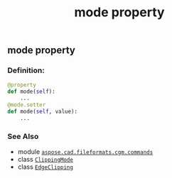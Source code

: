 ﻿---
title: mode property
second_title: Aspose.CAD for Python via .NET API References
description: 
type: docs
weight: 80
url: /python-net/aspose.cad.fileformats.cgm.commands/edgeclipping/mode/
is_root: false
---

## mode property

### Definition:
```python
@property
def mode(self):
    ...
@mode.setter
def mode(self, value):
    ...
```

### See Also
* module [`aspose.cad.fileformats.cgm.commands`](../../)
* class [`ClippingMode`](/cad/python-net/aspose.cad.fileformats.cgm.enums/clippingmode)
* class [`EdgeClipping`](/cad/python-net/aspose.cad.fileformats.cgm.commands/edgeclipping)
